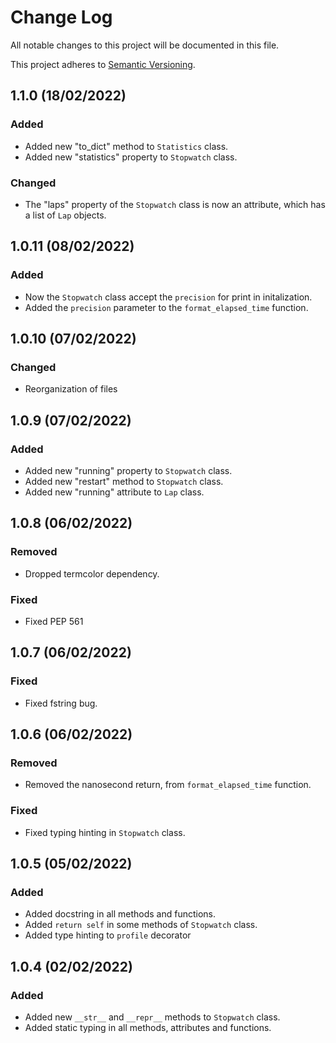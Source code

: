 
# Change Log

All notable changes to this project will be documented in this file.

This project adheres to [Semantic Versioning](http://semver.org/).

## 1.1.0 (18/02/2022)

### Added

- Added new "to_dict" method to `Statistics` class.
- Added new "statistics" property to `Stopwatch` class.

### Changed

- The "laps" property of the `Stopwatch` class is now an attribute, which has a list of `Lap` objects.

## 1.0.11 (08/02/2022)

### Added

- Now the `Stopwatch` class accept the `precision` for print in initalization.
- Added the `precision` parameter to the `format_elapsed_time` function.

## 1.0.10 (07/02/2022)

### Changed

- Reorganization of files

## 1.0.9 (07/02/2022)

### Added

- Added new "running" property to `Stopwatch` class.
- Added new "restart" method to `Stopwatch` class.
- Added new "running" attribute to `Lap` class.

## 1.0.8 (06/02/2022)

### Removed

- Dropped termcolor dependency.
  
### Fixed

- Fixed PEP 561
  
## 1.0.7 (06/02/2022)

### Fixed

- Fixed fstring bug.

## 1.0.6 (06/02/2022)

### Removed

- Removed the nanosecond return, from `format_elapsed_time` function.

### Fixed

- Fixed typing hinting in `Stopwatch` class.

## 1.0.5 (05/02/2022)

### Added

- Added docstring in all methods and functions.
- Added `return self` in some methods of `Stopwatch` class.
- Added type hinting to `profile` decorator

## 1.0.4 (02/02/2022)

### Added

- Added new `__str__` and `__repr__` methods to `Stopwatch` class.
- Added static typing in all methods, attributes and functions.
